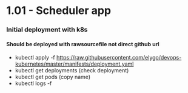 # 1.01 - Scheduler app
### Initial deployment with k8s
#### Should be deployed with rawsourcefile not direct github url
- kubectl apply -f https://raw.githubusercontent.com/elygo/devops-kubernetes/master/manifests/deployment.yaml
- kubectl get deployments (check deployment)
- kubectl get pods (copy name)
- kubectl logs -f <name-hash>
